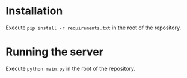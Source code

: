 # Installation

Execute `pip install -r requirements.txt` in the root of the repository.


# Running the server

Execute `python main.py` in the root of the repository.
